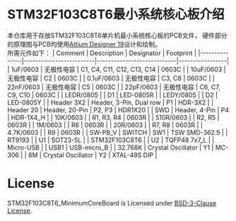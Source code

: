 # STM32F103C8T6最小系统核心板介绍
 本仓库用于存放STM32F103C8T6单片机最小系统核心板的PCB文件，
 硬件部分的原理图与PCB均使用[Altium Designer 19](https://www.altium.com.cn/)设计和绘制。  
 所需元件如下：
 | Comment       | Description             | Designator                 | Footprint       |
|---------------|-------------------------|----------------------------|-----------------|
| 1uF/0603      | 无极性电容                   | C1, C4, C11, C12, C13, C14 | 0603C           |
| 10uF/0603     | 无极性电容                   | C2                         | 0603C           |
| 0.1uF/0603    | 无极性电容                   | C3, C8                     | 0603C           |
| 22nF/0603     | 无极性电容                   | C5                         | 0603C           |
| 22pF/0603     | 无极性电容                   | C6, C7, C9, C10            | 0603C           |
| LEDR/0805     |                         | D1                         | LED-0805R       |
| LEDY/0805     |                         | D2                         | LED-0805Y       |
| Header 3X2    | Header, 3-Pin, Dual row | P1                         | HDR-3X2         |
| Header 20     | Header, 20-Pin          | P2, P3                     | HDR1X20         |
| SWD           | Header, 4-Pin           | P4                         | HDR-1X4_H       |
| 10K/0603      |                         | R1, R3, R4                 | 0603R           |
| 510R/0603     |                         | R2, R5                     | 0603R           |
| 1M/0603       |                         | R6                         | 0603R           |
| 20R/0603      |                         | R7, R8                     | 0603R           |
| 4.7K/0603     |                         | R9                         | 0603R           |
| SW-PB_V       | SWITCH                  | SW1                        | TSW SMD-3*6*2.5 |
| RT9193        |                         | U1                         | SOT23-5L        |
| STM32F103C8T6 |                         | U2                         | TQFP48 7x7_L    |
| Micro-USB     |                         | USB1                       | USB-micro_B     |
| 32.768K       | Crystal Oscillator      | Y1                         | MC-306          |
| 8M            | Crystal Oscillator      | Y2                         | XTAL-49S DIP    |  
# License
STM32F103C8T6_MinimumCoreBoard is Licensed under [BSD-3-Clause License](https://github.com/EternalStarCHN/STM32F103C8T6_MinimumCoreBoard/blob/main/LICENSE).
